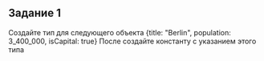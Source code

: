 ## Задание 1
Создайте тип для следующего объекта {title: "Berlin", population: 3_400_000, isCapital: true}
После создайте константу с указанием этого типа
